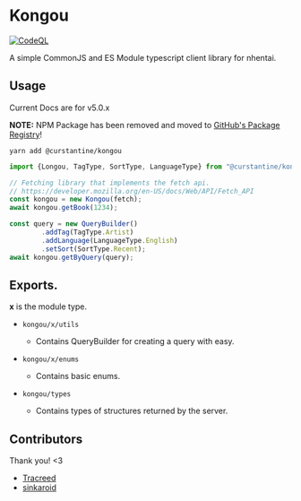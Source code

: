# Kongou

[![CodeQL](https://github.com/Curstantine/Kongou/actions/workflows/codeql-analysis.yml/badge.svg)](https://github.com/Curstantine/Kongou/actions/workflows/codeql-analysis.yml)

A simple CommonJS and ES Module typescript client library for nhentai.

## Usage

Current Docs are for v5.0.x

**NOTE:** NPM Package has been removed and moved to [GitHub's Package Registry](https://github.com/Curstantine/Kongou/packages/)!

```shell
yarn add @curstantine/kongou
```

```js
import {Longou, TagType, SortType, LanguageType} from "@curstantine/kongou";

// Fetching library that implements the fetch api.
// https://developer.mozilla.org/en-US/docs/Web/API/Fetch_API
const kongou = new Kongou(fetch);
await kongou.getBook(1234);

const query = new QueryBuilder()
        .addTag(TagType.Artist)
        .addLanguage(LanguageType.English)
        .setSort(SortType.Recent);
await kongou.getByQuery(query);
```

## Exports.

**x** is the module type.

- `kongou/x/utils`
    - Contains QueryBuilder for creating a query with easy.

- `kongou/x/enums`
    - Contains basic enums.

- `kongou/types`
    - Contains types of structures returned by the server.

## Contributors

Thank you! <3

- [Tracreed](https://git.fuyu.moe/Tracreed)
- [sinkaroid](https://www.github.com/sinkaroid)
